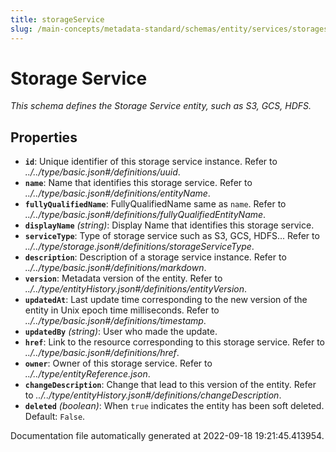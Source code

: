```yaml
---
title: storageService
slug: /main-concepts/metadata-standard/schemas/entity/services/storageservice
---
```


# Storage Service

*This schema defines the Storage Service entity, such as S3, GCS, HDFS.*

## Properties

- **`id`**: Unique identifier of this storage service instance. Refer to *../../type/basic.json#/definitions/uuid*.
- **`name`**: Name that identifies this storage service. Refer to *../../type/basic.json#/definitions/entityName*.
- **`fullyQualifiedName`**: FullyQualifiedName same as `name`. Refer to *../../type/basic.json#/definitions/fullyQualifiedEntityName*.
- **`displayName`** *(string)*: Display Name that identifies this storage service.
- **`serviceType`**: Type of storage service such as S3, GCS, HDFS... Refer to *../../type/storage.json#/definitions/storageServiceType*.
- **`description`**: Description of a storage service instance. Refer to *../../type/basic.json#/definitions/markdown*.
- **`version`**: Metadata version of the entity. Refer to *../../type/entityHistory.json#/definitions/entityVersion*.
- **`updatedAt`**: Last update time corresponding to the new version of the entity in Unix epoch time milliseconds. Refer to *../../type/basic.json#/definitions/timestamp*.
- **`updatedBy`** *(string)*: User who made the update.
- **`href`**: Link to the resource corresponding to this storage service. Refer to *../../type/basic.json#/definitions/href*.
- **`owner`**: Owner of this storage service. Refer to *../../type/entityReference.json*.
- **`changeDescription`**: Change that lead to this version of the entity. Refer to *../../type/entityHistory.json#/definitions/changeDescription*.
- **`deleted`** *(boolean)*: When `true` indicates the entity has been soft deleted. Default: `False`.


Documentation file automatically generated at 2022-09-18 19:21:45.413954.

